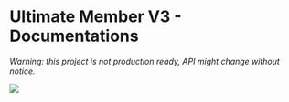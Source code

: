 # Ultimate Member V3 - Documentations

_Warning: this project is not production ready, API might change without notice._

[![](https://vercel.com/button)](https://vercel.com/import/git?s=https://github.com/ultimatemember/docs-v3&c=1)
